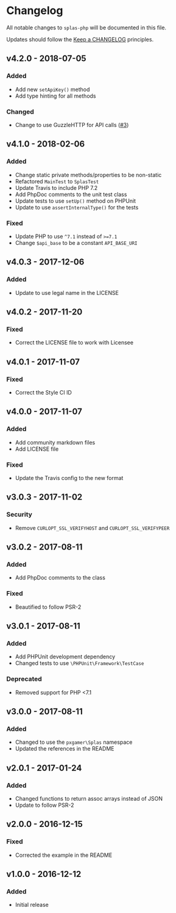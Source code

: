# Changelog

All notable changes to `splas-php` will be documented in this file.

Updates should follow the [Keep a CHANGELOG](http://keepachangelog.com/) principles.

## v4.2.0 - 2018-07-05

### Added
- Add new `setApiKey()` method
- Add type hinting for all methods

### Changed
- Change to use GuzzleHTTP for API calls ([#3](https://github.com/pxgamer/splas-php/pull/3))

## v4.1.0 - 2018-02-06

### Added
- Change static private methods/properties to be non-static
- Refactored `MainTest` to `SplasTest`
- Update Travis to include PHP 7.2
- Add PhpDoc comments to the unit test class
- Update tests to use `setUp()` method on PHPUnit
- Update to use `assertInternalType()` for the tests

### Fixed
- Update PHP to use `^7.1` instead of `>=7.1`
- Change `$api_base` to be a constant `API_BASE_URI`

## v4.0.3 - 2017-12-06

### Added
- Update to use legal name in the LICENSE

## v4.0.2 - 2017-11-20

### Fixed
- Correct the LICENSE file to work with Licensee

## v4.0.1 - 2017-11-07

### Fixed
- Correct the Style CI ID

## v4.0.0 - 2017-11-07

### Added
- Add community markdown files
- Add LICENSE file

### Fixed
- Update the Travis config to the new format

## v3.0.3 - 2017-11-02

### Security
- Remove `CURLOPT_SSL_VERIFYHOST` and `CURLOPT_SSL_VERIFYPEER`

## v3.0.2 - 2017-08-11

### Added
- Add PhpDoc comments to the class

### Fixed
- Beautified to follow PSR-2

## v3.0.1 - 2017-08-11

### Added
- Add PHPUnit development dependency
- Changed tests to use `\PHPUnit\Framework\TestCase`

### Deprecated
- Removed support for PHP <7.1

## v3.0.0 - 2017-08-11

### Added
- Changed to use the `pxgamer\Splas` namespace
- Updated the references in the README

## v2.0.1 - 2017-01-24

### Added
- Changed functions to return assoc arrays instead of JSON
- Update to follow PSR-2

## v2.0.0 - 2016-12-15

### Fixed
- Corrected the example in the README

## v1.0.0 - 2016-12-12

### Added
- Initial release
